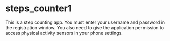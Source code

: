# steps_counter1

This is a step counting app. 
You must enter your username and password in the registration window. 
You also need to give the application permission to access physical activity sensors in your phone settings.
